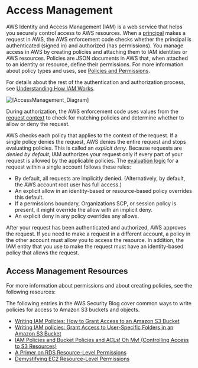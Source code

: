 # Access Management<a name="access"></a>

AWS Identity and Access Management \(IAM\) is a web service that helps you securely control access to AWS resources\. When a [principal](intro-structure.md#intro-structure-principal) makes a request in AWS, the AWS enforcement code checks whether the principal is authenticated \(signed in\) and authorized \(has permissions\)\. You manage access in AWS by creating policies and attaching them to IAM identities or AWS resources\. Policies are JSON documents in AWS that, when attached to an identity or resource, define their permissions\. For more information about policy types and uses, see [Policies and Permissions](access_policies.md)\.

For details about the rest of the authentication and authorization process, see [Understanding How IAM Works](intro-structure.md)\.

![\[AccessManagement_Diagram\]](http://docs.aws.amazon.com/IAM/latest/UserGuide/images/access-diagram_800.png)

During authorization, the AWS enforcement code uses values from the [request context](intro-structure.md#intro-structure-request) to check for matching policies and determine whether to allow or deny the request\. 

AWS checks each policy that applies to the context of the request\. If a single policy denies the request, AWS denies the entire request and stops evaluating policies\. This is called an *explicit deny*\. Because requests are *denied by default*, IAM authorizes your request only if every part of your request is allowed by the applicable policies\. The [evaluation logic](reference_policies_evaluation-logic.md) for a request within a single account follows these rules:
+ By default, all requests are implicitly denied\. \(Alternatively, by default, the AWS account root user has full access\.\) 
+ An explicit allow in an identity\-based or resource\-based policy overrides this default\.
+ If a permissions boundary, Organizations SCP, or session policy is present, it might override the allow with an implicit deny\.
+ An explicit deny in any policy overrides any allows\.

After your request has been authenticated and authorized, AWS approves the request\. If you need to make a request in a different account, a policy in the other account must allow you to access the resource\. In addition, the IAM entity that you use to make the request must have an identity\-based policy that allows the request\.

## Access Management Resources<a name="access_resources"></a>

For more information about permissions and about creating policies, see the following resources:

The following entries in the AWS Security Blog cover common ways to write policies for access to Amazon S3 buckets and objects\.
+ [Writing IAM Policies: How to Grant Access to an Amazon S3 Bucket](http://aws.amazon.com/blogs/security/writing-iam-policies-how-to-grant-access-to-an-amazon-s3-bucket/)
+ [Writing IAM policies: Grant Access to User\-Specific Folders in an Amazon S3 Bucket](http://aws.amazon.com/blogs/security/writing-iam-policies-grant-access-to-user-specific-folders-in-an-amazon-s3-bucket/)
+ [IAM Policies and Bucket Policies and ACLs\! Oh My\! \(Controlling Access to S3 Resources\)](http://aws.amazon.com/blogs/security/iam-policies-and-bucket-policies-and-acls-oh-my-controlling-access-to-s3-resources/)
+ [A Primer on RDS Resource\-Level Permissions](http://aws.amazon.com/blogs/security/a-primer-on-rds-resource-level-permissions)
+ [Demystifying EC2 Resource\-Level Permissions](http://aws.amazon.com/blogs/security/demystifying-ec2-resource-level-permissions/)
